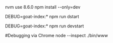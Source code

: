 nvm use 8.6.0
npm install --only=dev

DEBUG=goat-index:* npm run dstart

DEBUG=goat-index:* npm run devstart

#Debugging via Chrome
node --inspect ./bin/www
